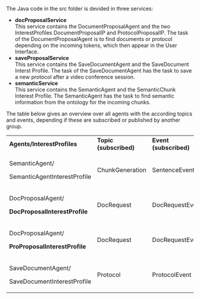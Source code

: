 <p>The Java code in the src folder is devided in three services:</p>
<ul>
<li><strong>docProposalService</strong><br />This service contains the DocumentProposalAgent and the two&nbsp; InterestProfiles DocumentProposalIP and ProtocolProposalIP. The task of the DocumentProposalAgent is to find documents or protocol depending on the incoming tokens, which then appear in the User Interface.</li>
<li><strong>saveProposalService</strong><br />This service contains the SaveDocumentAgent and the SaveDocument Interst Profile. The task of the SaveDocumentAgent has the task to save a new protocol after a video conference session.</li>
<li><strong>semanticService</strong><br />This service contains the SemanticAgent and the SemanticChunk Interest Profile. The SemanticAgent has the task to find semantic information from the ontology for the incoming chunks.</li>
</ul>

The table below gives an overview over all agents with the according topics and events, depending if these are subscribed or published by another group. 
<table>
<tbody>
<tr>
<td><strong>Agents/InterestProfiles</strong></td>
<td><strong>Topic (subscribed)</strong></td>
<td><strong>Event (subscribed)</strong></td>
<td><strong>Events (published)</strong></td>
<td><strong>Topic (published)</strong></td>
</tr>
<tr>
<td>
<p>SemanticAgent/</p>
<p>SemanticAgentInterestProfile</p>
</td>
<td>ChunkGeneration</td>
<td>SentenceEvent</td>
<td>FeedbackEvent</td>
<td>SemanticChunk</td>
</tr>
<tr>
<td>
<p>DocProposalAgent/</p>
<p><strong>DocProposalInterestProfile</strong></p>
</td>
<td>DocRequest</td>
<td>DocRequestEvent</td>
<td>DocProposalEvent</td>
<td>DocProposal</td>
</tr>
<tr>
<td>
<p>DocProposalAgent/</p>
<p><strong>ProProposalInterestProfile</strong></p>
</td>
<td>DocRequest</td>
<td>DocRequestEvent</td>
<td>DocProposalEvent</td>
<td>DocProposal</td>
</tr>
<tr>
<td>
<p>SaveDocumentAgent/</p>
<p>SaveDocumentInterestProfile</p>
</td>
<td>Protocol</td>
<td>ProtocolEvent</td>
<td>-</td>
<td>-</td>
</tr>
</tbody>
</table>
<p>&nbsp;</p>
